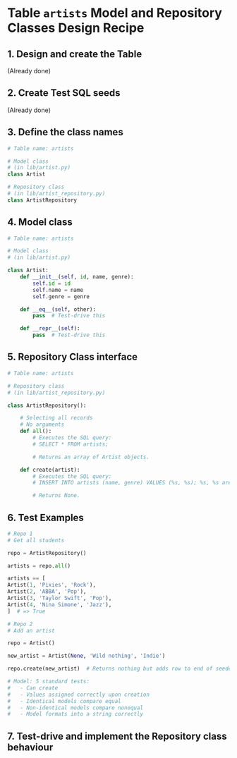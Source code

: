 # Table `artists` Model and Repository Classes Design Recipe

## 1. Design and create the Table

(Already done)

## 2. Create Test SQL seeds

(Already done)

## 3. Define the class names

```python
# Table name: artists

# Model class
# (in lib/artist.py)
class Artist

# Repository class
# (in lib/artist_repository.py)
class ArtistRepository

```

## 4. Model class

```python
# Table name: artists

# Model class
# (in lib/artist.py)

class Artist:
    def __init__(self, id, name, genre):
        self.id = id
        self.name = name
        self.genre = genre

    def __eq__(self, other):
        pass  # Test-drive this

    def __repr__(self):
        pass  # Test-drive this
```

## 5. Repository Class interface

```python
# Table name: artists

# Repository class
# (in lib/artist_repository.py)

class ArtistRepository():

    # Selecting all records
    # No arguments
    def all():
        # Executes the SQL query:
        # SELECT * FROM artists;

        # Returns an array of Artist objects.

    def create(artist):
        # Executes the SQL query:
        # INSERT INTO artists (name, genre) VALUES (%s, %s); %s, %s are artist.name, artist.genre respectively

        # Returns None.

```

## 6. Test Examples

```python
# Repo 1
# Get all students

repo = ArtistRepository()

artists = repo.all()

artists == [
Artist(1, 'Pixies', 'Rock'),
Artist(2, 'ABBA', 'Pop'),
Artist(3, 'Taylor Swift', 'Pop'),
Artist(4, 'Nina Simone', 'Jazz'),
]  # => True

# Repo 2
# Add an artist

repo = Artist()

new_artist = Artist(None, 'Wild nothing', 'Indie')

repo.create(new_artist)  # Returns nothing but adds row to end of seeded table corresponding to Artist(5, Wild nothing, Indie)

# Model: 5 standard tests:
#   - Can create
#   - Values assigned correctly upon creation
#   - Identical models compare equal
#   - Non-identical models compare nonequal
#   - Model formats into a string correctly
```


## 7. Test-drive and implement the Repository class behaviour
